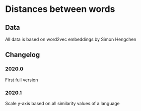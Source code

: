 # Distances between words

## Data

All data is based on word2vec embeddings by Simon Hengchen

## Changelog

### 2020.0

First full version

### 2020.1

Scale y-axis based on all similarity values of a language

